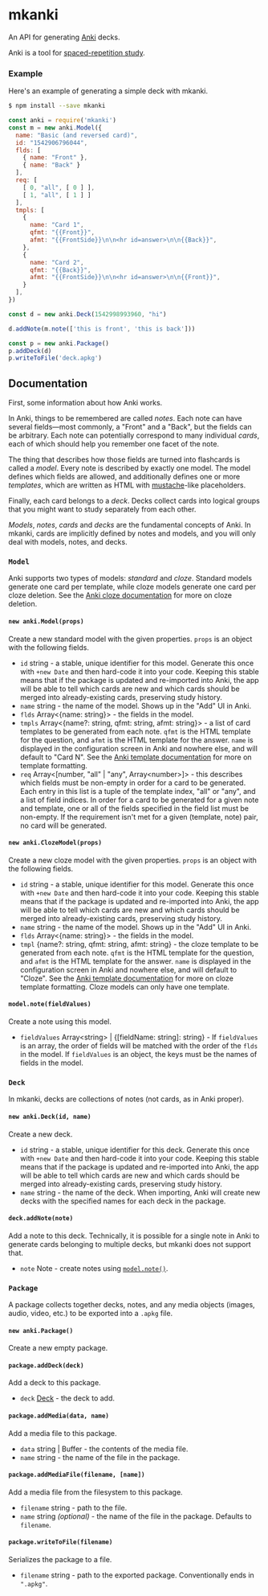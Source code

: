 # mkanki

An API for generating [Anki](https://apps.ankiweb.net/) decks.

Anki is a tool for [spaced-repetition study](https://ncase.me/remember/).

### Example

Here's an example of generating a simple deck with mkanki.

```sh
$ npm install --save mkanki
```

```js
const anki = require('mkanki')
const m = new anki.Model({
  name: "Basic (and reversed card)",
  id: "1542906796044",
  flds: [
    { name: "Front" },
    { name: "Back" }
  ],
  req: [
    [ 0, "all", [ 0 ] ],
    [ 1, "all", [ 1 ] ]
  ],
  tmpls: [
    {
      name: "Card 1",
      qfmt: "{{Front}}",
      afmt: "{{FrontSide}}\n\n<hr id=answer>\n\n{{Back}}",
    },
    {
      name: "Card 2",
      qfmt: "{{Back}}",
      afmt: "{{FrontSide}}\n\n<hr id=answer>\n\n{{Front}}",
    }
  ],
})

const d = new anki.Deck(1542998993960, "hi")

d.addNote(m.note(['this is front', 'this is back']))

const p = new anki.Package()
p.addDeck(d)
p.writeToFile('deck.apkg')
```

## Documentation

First, some information about how Anki works.

In Anki, things to be remembered are called _notes_. Each note can have several
fields—most commonly, a "Front" and a "Back", but the fields can be arbitrary.
Each note can potentially correspond to many individual _cards_, each of which
should help you remember one facet of the note.

The thing that describes how those fields are turned into flashcards is called
a _model_. Every note is described by exactly one model. The model defines
which fields are allowed, and additionally defines one or more _templates_,
which are written as HTML with [mustache](https://mustache.github.io/)-like
placeholders.

Finally, each card belongs to a _deck_. Decks collect cards into logical groups
that you might want to study separately from each other.

_Models_, _notes_, _cards_ and _decks_ are the fundamental concepts of Anki. In
mkanki, cards are implicitly defined by notes and models, and you will only
deal with models, notes, and decks.

### `Model`

Anki supports two types of models: _standard_ and _cloze_. Standard models
generate one card per template, while cloze models generate one card per cloze
deletion. See the [Anki cloze documentation][anki-cloze-docs] for more on cloze
deletion.

#### `new anki.Model(props)`

Create a new standard model with the given properties. `props` is an object
with the following fields.

- `id` string - a stable, unique identifier for this model. Generate this once
  with `+new Date` and then hard-code it into your code. Keeping this stable
  means that if the package is updated and re-imported into Anki, the app will
  be able to tell which cards are new and which cards should be merged into
  already-existing cards, preserving study history.
- `name` string - the name of the model. Shows up in the "Add" UI in Anki.
- `flds` Array&lt;{name: string}&gt; - the fields in the model.
- `tmpls` Array&lt;{name?: string, qfmt: string, afmt: string}&gt; - a list of
  card templates to be generated from each note. `qfmt` is the HTML template
  for the question, and `afmt` is the HTML template for the answer. `name` is
  displayed in the configuration screen in Anki and nowhere else, and will
  default to "Card N". See the [Anki template
  documentation][anki-template-docs] for more on template formatting.
- `req` Array&lt;[number, "all" | "any", Array&lt;number&gt;]&gt; - this
  describes which fields must be non-empty in order for a card to be generated.
  Each entry in this list is a tuple of the template index, "all" or "any", and
  a list of field indices. In order for a card to be generated for a given note
  and template, one or all of the fields specified in the field list must be
  non-empty. If the requirement isn't met for a given (template, note) pair, no
  card will be generated.

#### `new anki.ClozeModel(props)`

Create a new cloze model with the given properties. `props` is an object with
the following fields.

- `id` string - a stable, unique identifier for this model. Generate this once
  with `+new Date` and then hard-code it into your code. Keeping this stable
  means that if the package is updated and re-imported into Anki, the app will
  be able to tell which cards are new and which cards should be merged into
  already-existing cards, preserving study history.
- `name` string - the name of the model. Shows up in the "Add" UI in Anki.
- `flds` Array&lt;{name: string}&gt; - the fields in the model.
- `tmpl` {name?: string, qfmt: string, afmt: string} - the cloze template to
  be generated from each note. `qfmt` is the HTML template for the question,
  and `afmt` is the HTML template for the answer. `name` is displayed in the
  configuration screen in Anki and nowhere else, and will default to "Cloze".
  See the [Anki template documentation][anki-cloze-template-docs] for more on
  cloze template formatting. Cloze models can only have one template.

#### `model.note(fieldValues)`

Create a note using this model.

- `fieldValues` Array&lt;string&gt; | {[fieldName: string]: string} - If
  `fieldValues` is an array, the order of fields will be matched with the order
  of the `flds` in the model. If `fieldValues` is an object, the keys must be
  the names of fields in the model.

### `Deck`

In mkanki, decks are collections of notes (not cards, as in Anki proper).

#### `new anki.Deck(id, name)`

Create a new deck.

- `id` string - a stable, unique identifier for this deck. Generate this once
  with `+new Date` and then hard-code it into your code. Keeping this stable
  means that if the package is updated and re-imported into Anki, the app will
  be able to tell which cards are new and which cards should be merged into
  already-existing cards, preserving study history.
- `name` string - the name of the deck. When importing, Anki will create new
  decks with the specified names for each deck in the package.

#### `deck.addNote(note)`

Add a note to this deck. Technically, it is possible for a single note in Anki
to generate cards belonging to multiple decks, but mkanki does not support
that.

- `note` Note - create notes using [`model.note()`](#model-note-fieldvalues).

### `Package`

A package collects together decks, notes, and any media objects (images, audio,
video, etc.) to be exported into a `.apkg` file.

#### `new anki.Package()`

Create a new empty package.

#### `package.addDeck(deck)`

Add a deck to this package.

- `deck` [Deck](#deck) - the deck to add.

#### `package.addMedia(data, name)`

Add a media file to this package.

- `data` string | Buffer - the contents of the media file.
- `name` string - the name of the file in the package.

#### `package.addMediaFile(filename, [name])`

Add a media file from the filesystem to this package.

- `filename` string - path to the file.
- `name` string _(optional)_ - the name of the file in the package. Defaults to
  `filename`.

#### `package.writeToFile(filename)`

Serializes the package to a file.

- `filename` string - path to the exported package. Conventionally ends in
  `".apkg"`.


[anki-template-docs]: https://apps.ankiweb.net/docs/manual.html#cards-and-templates
[anki-cloze-docs]: https://apps.ankiweb.net/docs/manual.html#cloze-deletion
[anki-cloze-template-docs]: https://apps.ankiweb.net/docs/manual.html#cloze-templates
